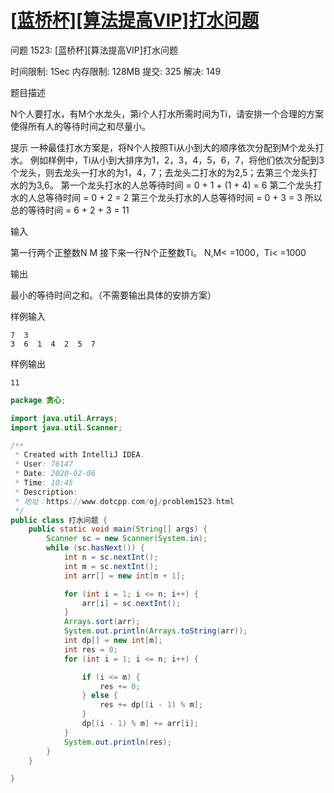 #  [[蓝桥杯\][算法提高VIP]打水问题](https://www.dotcpp.com/oj/problem1523.html) 

问题 1523: [蓝桥杯][算法提高VIP]打水问题

时间限制: 1Sec 内存限制: 128MB 提交: 325 解决: 149

题目描述

N个人要打水，有M个水龙头，第i个人打水所需时间为Ti，请安排一个合理的方案使得所有人的等待时间之和尽量小。

提示
一种最佳打水方案是，将N个人按照Ti从小到大的顺序依次分配到M个龙头打水。
例如样例中，Ti从小到大排序为1，2，3，4，5，6，7，将他们依次分配到3个龙头，则去龙头一打水的为1，4，7；去龙头二打水的为2,5；去第三个龙头打水的为3,6。
第一个龙头打水的人总等待时间 = 0 + 1 + (1 + 4) = 6
第二个龙头打水的人总等待时间 = 0 + 2 = 2
第三个龙头打水的人总等待时间 = 0 + 3 = 3
所以总的等待时间 = 6 + 2 + 3 = 11



输入

第一行两个正整数N M 接下来一行N个正整数Ti。 
N,M< =1000，Ti< =1000 

输出

最小的等待时间之和。（不需要输出具体的安排方案） 

样例输入

```
7  3 
3  6  1  4  2  5  7 
```

样例输出

```
11
```



```java
package 贪心;

import java.util.Arrays;
import java.util.Scanner;

/**
 * Created with IntelliJ IDEA.
 * User: 76147
 * Date: 2020-02-06
 * Time: 10:45
 * Description:
 * 地址：https://www.dotcpp.com/oj/problem1523.html
 */
public class 打水问题 {
    public static void main(String[] args) {
        Scanner sc = new Scanner(System.in);
        while (sc.hasNext()) {
            int n = sc.nextInt();
            int m = sc.nextInt();
            int arr[] = new int[n + 1];

            for (int i = 1; i <= n; i++) {
                arr[i] = sc.nextInt();
            }
            Arrays.sort(arr);
            System.out.println(Arrays.toString(arr));
            int dp[] = new int[m];
            int res = 0;
            for (int i = 1; i <= n; i++) {

                if (i <= m) {
                    res += 0;
                } else {
                    res += dp[(i - 1) % m];
                }
                dp[(i - 1) % m] += arr[i];
            }
            System.out.println(res);
        }
    }

}

```

